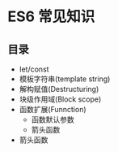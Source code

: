 # ES6 常见知识

## 目录

- let/const
- 模板字符串(template string)
- 解构赋值(Destructuring)
- 块级作用域(Block scope)
- 函数扩展(Funnction)
    - 函数默认参数
    - 箭头函数
- 箭头函数
